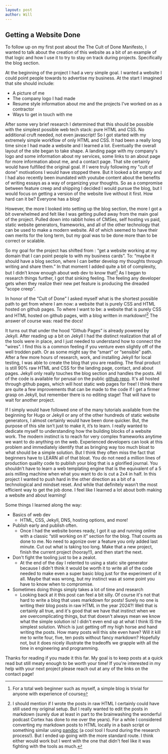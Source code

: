```yaml
---
layout: post
author: Will
---
```


## Getting a Website Done

To follow up on my first post about the The Cult of Done Manifesto, I wanted to talk about the creation of this website as a bit of an example of that logic and how I use it to try to stay on track during projects. Specifically the blog section.

At the beginning of the project I had a very simple goal. I wanted a website I could point people towards to advertise my business. At the start I imagined that site should include:
- A picture of me
- The company logo I had made
- Resume style information about me and the projects I've worked on as a contractor
- Ways to get in touch with me

After some very brief research I determined that this should be possible with the simplest possible web tech stack: pure HTML and CSS. No additional cruft needed, not even javascript! So I got started with my extremely simple workflow of only HTML and CSS. It had been a really long time since I had made a website and I learned a lot. Eventually the overall layout of the site began to take shape. A landing page with my company's logo and some information about my services, some links to an about page for more information about me, and a contact page. That site certainly would have fulfilled the original goal. If I were truly following my "cult of done" motivations I would have stopped there. But it looked a bit empty and I had also recently been inundated with youtube content about the benefits of writing essays as a way of organizing your thoughts. So as a compromise between feature creep and shipping I decided I would pursue the blog, but I would focus on getting a version of the website live without it first. How hard can it be? Everyone has a blog!

However, the more I looked into setting up the blog section, the more I got a bit overwhelmed and felt like I was getting pulled away from the main goal of the project. Pulled down into rabbit holes of CMSes, self hosting vs paid, static website generators, frameworks, and all of the other technology that can be used to make a modern website. All of which seemed to have their own merits for the long term, but my goal was to be done more than to be correct or scalable.

So my goal for the project has shifted from : “get a website working at my domain that I can point people to with my business cards”. To: “maybe it should have a blog section, where I can better develop my thoughts through writing and share them.” In that moment I added quite a bit of complexity, but I didn’t know enough about web dev to know that![^1] As I began to research things further, I got that sinking feeling. The feeling any developer gets when they realize their new pet feature is producing the dreaded “scope creep”. 

In honor of the “Cult of Done” I asked myself what is the shortest possible path to get from where I am now: a website that is purely CSS and HTML hosted on github pages. To where I want to be: a website that is purely CSS and HTML hosted on github pages, with a blog written in markdown![^2] The answer of course was: read the docs!

It turns out that under the hood “Github Pages” is already powered by Jekyll. After reading up a bit on Jekyll I had the distinct realization that all of the tools were in place, and I just needed to understand how to connect the "wires". I find this is a common feeling if you venture even slightly off of the well trodden path. Or as some might say the “smart” or “sensible” path. After a few more hours of research, work, and installing Jekyll for local testing,  I was able to create the blog that you are reading. The final product is still 90% raw HTML and CSS for the landing page, contact, and about pages. Jekyll only really touches the blog section and handles the posts. All of the code is available for perusal on the public [github repo](https://github.com/Wbrown633/astrotino_website). It's all hosted through github pages, which will host static web pages for free! I think there are quite a few improvements that can be made to the code if I get a firmer grasp on Jekyll, but remember there is no editing stage! That will have to wait for another project. 

If I simply would have followed one of the many tutorials available from the beginning for Hugo or Jekyll or any of the other hundreds of static website generators, I almost certainly would have been done quicker. But, the purpose of this site isn’t just to make it, it’s to learn. I really wanted to dedicate myself to understanding how the building blocks of a website work. The modern instinct is to reach for very complex frameworks anytime we want to do anything on the web. Experienced developers can look at this problem and immediately identify that as bringing way too much bloat to what should be a simple solution. But I think they often miss the fact that beginners have to LEARN all of that bloat. You do not need a million lines of production quality code to publish your blog that is a glorified journal. You shouldn’t have to learn a web templating engine that is the equivalent of a 5 axis milling machine when what you want to do is cut a 2x4 in half. In this project I wanted to push hard in the other direction as a bit of a technological and mindset reset. And while that definitely wasn’t the most efficient way to get the job done. I feel like I learned a lot about both making a website and about learning!


Some things I learned along the way:

- Basics of web dev 
	- HTML, CSS, Jekyll, DNS, hosting options, and more!
- Publish early and publish often. 
	- Once I had the website bones ready, I got it up and running online with a classic “still working on it” section for the blog. That counts as done to me. No need to agonize over a feature you only added last minute. Cut out what is taking too long. Make that a new project, finish the current project (hooray!!), and then start the next.
- Don't fight the tooling just to be a zealot. 
	- At the end of the day I relented to using a static site generator because I didn't think it would be worth it to write all of the code needed to make even a super basic blog just for the experiment of it all. Maybe that was wrong, but my instinct was at some point you have to know when to compromise. 
- Sometimes doing things simply takes a lot of time and research
	- Looking back at it this post can feel a bit silly. Of course it's not that hard to write a blog that uses markdown for posts! Surely no one is writing their blog posts in raw HTML in the year 2024?! Well that is certainly all true, and it's good that we have that instinct when we are overcomplicating things, but that doesn't always mean we know what the simple solution is! I didn't even end up at what I think IS the simplest solution. Which is just getting off my high horse and hand writing the posts. How many posts will this site even have? Will it kill me to write four, five, ten posts without fancy markdown? Hopefully not, but it does nicely illustrate the tradeoffs we grapple with all the time in engineering and programming. 


Thanks for reading if you made it this far. My goal is to keep posts at a quick read but still meaty enough to be worth your time! If you're interested in my help with your next project please reach out at any of the links on the contact page!

[^1]: For a total web beginner such as myself, a simple blog is trivial for anyone with experience of course

[^2]: I should mention if I wrote the posts in raw HTML I certainly could have still used my original setup. But I really wanted to edit the posts in markdown (surely due at least in part to the brainwashing the wonderful podcast Cortex has done to me over the years). For a while I considered converting my markdown posts to HTML locally in a bash script or something similar using [pandoc](https://pandoc.org) (a cool tool I found during the research process!). But I ended up going with the more standard route. I think either would work but I went with the one that didn't feel like it was fighting with the tools as much.